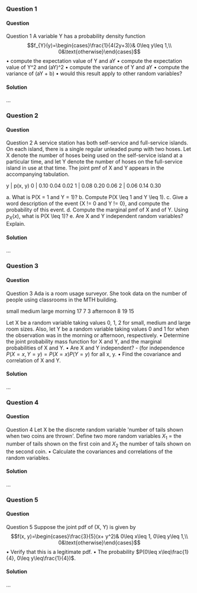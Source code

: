 ### Question 1

#### Question

Question 1
A variable Y has a probability density function
$$f_{Y}(y)=\begin{cases}\frac{1}{4(2y+3)}& 0\leq y\leq 1,\\ 0&\text{otherwise}\end{cases}$$
• compute the expectation value of Y and aY
• compute the expectation value of Y^2 and (aY)^2
• compute the variance of Y and aY
• compute the variance of (aY + b)
• would this result apply to other random variables?

#### Solution

...

### Question 2

#### Question

Question 2
A service station has both self-service and full-service islands. On each island, there is a single regular unleaded pump with two hoses. Let X denote the number of hoses being used on the self-service island at a particular time, and let Y denote the number of hoses on the full-service island in use at that time. The joint pmf of X and Y appears in the accompanying tabulation.

y  |  p(x, y)
0  |  0.10  0.04  0.02
1  |  0.08  0.20  0.06
2  |  0.06  0.14  0.30

a. What is P(X = 1 and Y = 1)?
b. Compute P(X \leq 1 and Y \leq 1).
c. Give a word description of the event {X != 0 and Y != 0}, and compute the probability of this event.
d. Compute the marginal pmf of X and of Y. Using $p_X(x)$, what is P(X \leq 1)?
e. Are X and Y independent random variables? Explain.

#### Solution

...

### Question 3

#### Question

Question 3
Ada is a room usage surveyor. She took data on the number of people using classrooms in the MTH building.

small  medium  large
morning  17  7  3
afternoon  8  19  15

Let X be a random variable taking values 0, 1, 2 for small, medium and large room sizes. Also, let Y be a random variable taking values 0 and 1 for when the observation was in the morning or afternoon, respectively.
• Determine the joint probability mass function for X and Y, and the marginal probabilities of X and Y.
• Are X and Y independent? - (for independence $P(X = x, Y = y) = P(X = x)P(Y = y)$ for all x, y.
• Find the covariance and correlation of X and Y.

#### Solution

...

### Question 4

#### Question

Question 4
Let X be the discrete random variable 'number of tails shown when two coins are thrown'.
Define two more random variables $X_{1}$ = the number of tails shown on the first coin and $X_{2}$ the number of tails shown on the second coin.
• Calculate the covariances and correlations of the random variables.

#### Solution

...

### Question 5

#### Question

Question 5
Suppose the joint pdf of (X, Y) is given by
$$f(x, y)=\begin{cases}\frac{3}{5}(x+ y^2)& 0\leq x\leq 1, 0\leq y\leq 1,\\ 0&\text{otherwise}\end{cases}$$
• Verify that this is a legitimate pdf.
• The probability $P(0\leq x\leq\frac{1}{4}, 0\leq y\leq\frac{1}{4})$.

#### Solution

...